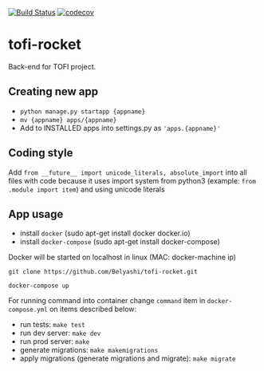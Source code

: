 [![Build Status](https://travis-ci.org/Belyashi/tofi-rocket.svg?branch=master)](https://travis-ci.org/Belyashi/tofi-rocket)
[![codecov](https://codecov.io/gh/Belyashi/tofi-rocket/branch/master/graph/badge.svg)](https://codecov.io/gh/Belyashi/tofi-rocket)

# tofi-rocket
Back-end for TOFI project.

Creating new app
----------------

- `python manage.py startapp {appname}`
- `mv {appname} apps/{appname}`
- Add to INSTALLED apps into settings.py as `'apps.{appname}'`


Coding style
------------
Add `from __future__ import unicode_literals, absolute_import` into
all files with code because it uses import system from python3 (example:
`from .module import item`) and using unicode literals


App usage
---------

- install `docker` (sudo apt-get install docker docker.io)
- install `docker-compose` (sudo apt-get install docker-compose)

Docker will be started on localhost in linux (MAC: docker-machine ip)

`git clone https://github.com/Belyashi/tofi-rocket.git`

`docker-compose up`

For running command into container change `command` item in `docker-compose.yml`
on items described below:

- run tests: `make test`
- run dev server: `make dev`
- run prod server: `make`
- generate migrations: `make makemigrations`
- apply migrations (generate migrations and migrate): `make migrate`
